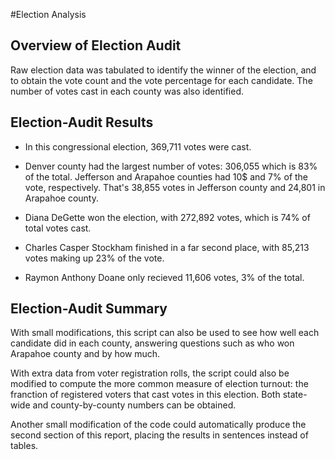 #Election Analysis

## Overview of Election Audit

 Raw election data was tabulated to identify the winner of the election, and to obtain the vote count and the vote percentage for each candidate. The number of votes cast in each county was also identified.

## Election-Audit Results

 - In this congressional election, 369,711 votes were cast.

 - Denver county had the largest number of votes: 306,055 which is 83% of the total. Jefferson and Arapahoe counties had 10$ and 7% of the vote, respectively. That's 38,855 votes in Jefferson county and 24,801 in Arapahoe county.

 - Diana DeGette won the election, with 272,892 votes, which is 74% of total votes cast.

  - Charles Casper Stockham finished in a far second place, with 85,213 votes making up 23% of the vote.

  - Raymon Anthony Doane only recieved 11,606 votes, 3% of the total.
 

## Election-Audit Summary

 With small modifications, this script can also be used to see how well each candidate did in each county, answering questions such as who won Arapahoe county and by how much.

 With extra data from voter registration rolls, the script could also be modified to compute the more common measure of election turnout: the franction of registered voters that cast votes in this election. Both state-wide and county-by-county numbers can be obtained.

 Another small modification of the code could automatically produce the second section of this report, placing the results in sentences instead of tables.